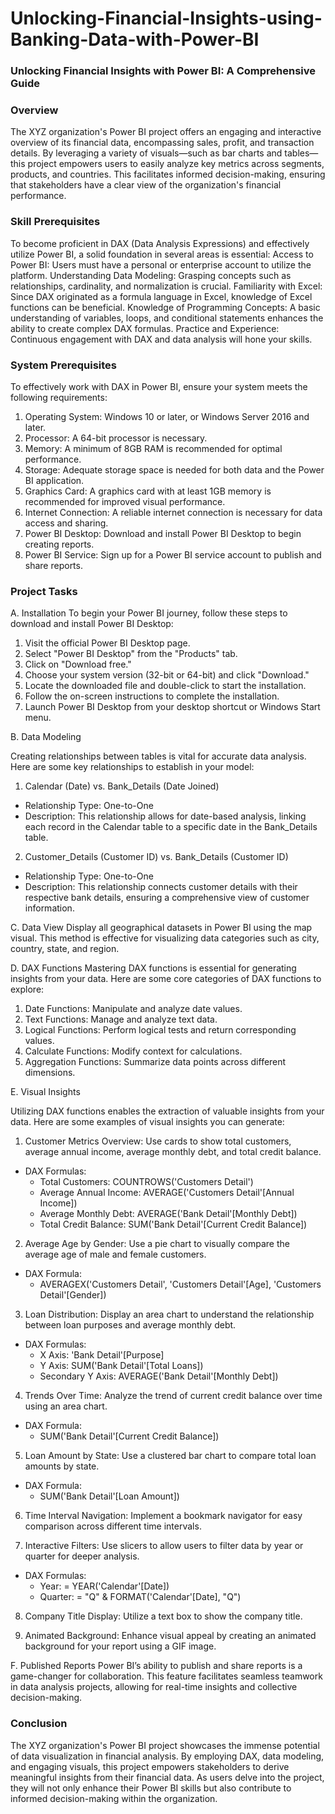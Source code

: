 # Unlocking-Financial-Insights-using-Banking-Data-with-Power-BI

### Unlocking Financial Insights with Power BI: A Comprehensive Guide

### Overview

The XYZ organization's Power BI project offers an engaging and interactive overview of its financial data, encompassing sales, profit, and transaction details. By leveraging a variety of visuals—such as bar charts and tables—this project empowers users to easily analyze key metrics across segments, products, and countries. This facilitates informed decision-making, ensuring that stakeholders have a clear view of the organization's financial performance.

### Skill Prerequisites

To become proficient in DAX (Data Analysis Expressions) and effectively utilize Power BI, a solid foundation in several areas is essential:
Access to Power BI: Users must have a personal or enterprise account to utilize the platform.
Understanding Data Modeling: Grasping concepts such as relationships, cardinality, and normalization is crucial.
Familiarity with Excel: Since DAX originated as a formula language in Excel, knowledge of Excel functions can be beneficial.
Knowledge of Programming Concepts: A basic understanding of variables, loops, and conditional statements enhances the ability to create complex DAX formulas.
Practice and Experience: Continuous engagement with DAX and data analysis will hone your skills.

### System Prerequisites
To effectively work with DAX in Power BI, ensure your system meets the following requirements:

1. Operating System: Windows 10 or later, or Windows Server 2016 and later.
2. Processor: A 64-bit processor is necessary.
3. Memory: A minimum of 8GB RAM is recommended for optimal performance.
4. Storage: Adequate storage space is needed for both data and the Power BI application.
5. Graphics Card: A graphics card with at least 1GB memory is recommended for improved visual performance.
6. Internet Connection: A reliable internet connection is necessary for data access and sharing.
7. Power BI Desktop: Download and install Power BI Desktop to begin creating reports.
8. Power BI Service: Sign up for a Power BI service account to publish and share reports.

### Project Tasks

A. Installation
To begin your Power BI journey, follow these steps to download and install Power BI Desktop:

1. Visit the official Power BI Desktop page.
2. Select "Power BI Desktop" from the "Products" tab.
3. Click on "Download free."
4. Choose your system version (32-bit or 64-bit) and click "Download."
5. Locate the downloaded file and double-click to start the installation.
6. Follow the on-screen instructions to complete the installation.
7. Launch Power BI Desktop from your desktop shortcut or Windows Start menu.

B. Data Modeling

Creating relationships between tables is vital for accurate data analysis. Here are some key relationships to establish in your model:
1. Calendar (Date) vs. Bank_Details (Date Joined)
- Relationship Type: One-to-One
- Description: This relationship allows for date-based analysis, linking each record in the Calendar table to a specific date in the Bank_Details table.

2. Customer_Details (Customer ID) vs. Bank_Details (Customer ID)
- Relationship Type: One-to-One
- Description: This relationship connects customer details with their respective bank details, ensuring a comprehensive view of customer information.

C. Data View
Display all geographical datasets in Power BI using the map visual. This method is effective for visualizing data categories such as city, country, state, and region.

D. DAX Functions
Mastering DAX functions is essential for generating insights from your data. Here are some core categories of DAX functions to explore:

1. Date Functions: Manipulate and analyze date values.
2. Text Functions: Manage and analyze text data.
3. Logical Functions: Perform logical tests and return corresponding values.
4. Calculate Functions: Modify context for calculations.
5. Aggregation Functions: Summarize data points across different dimensions.

E. Visual Insights

Utilizing DAX functions enables the extraction of valuable insights from your data. Here are some examples of visual insights you can generate:

1. Customer Metrics Overview: Use cards to show total customers, average annual income, average monthly debt, and total credit balance.
- DAX Formulas:
  - Total Customers: COUNTROWS('Customers Detail')
  - Average Annual Income: AVERAGE('Customers Detail'[Annual Income])
  - Average Monthly Debt: AVERAGE('Bank Detail'[Monthly Debt])
  - Total Credit Balance: SUM('Bank Detail'[Current Credit Balance])

2. Average Age by Gender: Use a pie chart to visually compare the average age of male and female customers.
- DAX Formula:
  - AVERAGEX('Customers Detail', 'Customers Detail'[Age], 'Customers Detail'[Gender])

3. Loan Distribution: Display an area chart to understand the relationship between loan purposes and average monthly debt.
- DAX Formulas:
  - X Axis: 'Bank Detail'[Purpose]
  - Y Axis: SUM('Bank Detail'[Total Loans])
  - Secondary Y Axis: AVERAGE('Bank Detail'[Monthly Debt])

4. Trends Over Time: Analyze the trend of current credit balance over time using an area chart.
- DAX Formula:
  - SUM('Bank Detail'[Current Credit Balance])

5. Loan Amount by State: Use a clustered bar chart to compare total loan amounts by state.
- DAX Formula:
  - SUM('Bank Detail'[Loan Amount])

6. Time Interval Navigation: Implement a bookmark navigator for easy comparison across different time intervals.

7. Interactive Filters: Use slicers to allow users to filter data by year or quarter for deeper analysis.
- DAX Formulas:
  - Year: = YEAR('Calendar'[Date])
  - Quarter: = "Q" & FORMAT('Calendar'[Date], "Q")

8. Company Title Display: Utilize a text box to show the company title.

9. Animated Background: Enhance visual appeal by creating an animated background for your report using a GIF image.

F. Published Reports
Power BI’s ability to publish and share reports is a game-changer for collaboration. This feature facilitates seamless teamwork in data analysis projects, allowing for real-time insights and collective decision-making.

### Conclusion

The XYZ organization's Power BI project showcases the immense potential of data visualization in financial analysis. By employing DAX, data modeling, and engaging visuals, this project empowers stakeholders to derive meaningful insights from their financial data. As users delve into the project, they will not only enhance their Power BI skills but also contribute to informed decision-making within the organization.
